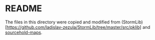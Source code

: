 # README

The files in this directory were copied and modified from (StormLib)[https://github.com/ladislav-zezula/StormLib/tree/master/src/pklib] and [sourcehold-maps](https://github.com/sourcehold/sourcehold-maps/).